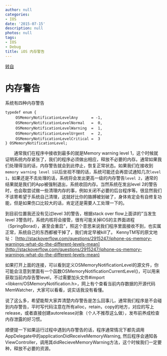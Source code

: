 ```yaml
---
author: null
categories:
- IOS
date: '2015-07-15'
description: null
photos: null
tags:
- IOS
- Debug
title: iOS 内存警告
---
```



[转自](http://www.cnblogs.com/smileEvday/archive/2012/03/07/MemoryWarning.html)

# 内存警告
系统有四种内存警告

```
typedef enum {
　   OSMemoryNotificationLevelAny      = -1,
　   OSMemoryNotificationLevelNormal   =  0,
　   OSMemoryNotificationLevelWarning  =  1,
　   OSMemoryNotificationLevelUrgent   =  2,
　   OSMemoryNotificationLevelCritical =  3
} OSMemoryNotificationLevel;
```

　　通常我们在程序中接收到最多的就是Memory warning level 1，这个时候就证明系统内存紧张了，我们的程序必须做出相应，释放不必要的内存。通常如果我们处理得当的话，内存警告就会到此停止，恢复正常状态。如果我们在接收到`memory warning level 1`以后坐视不理的话，系统可能还会再尝试通知几次`level 1`，如果还是不去处理的话，系统将会发出更高一级的内存警告`level 2`，通常的结果就是我们的App被强制退出，系统收回内存。当然系统在发出level 2的警告时，也会取尝试做一些清理内存的事，例如关闭不必要的后台程序等。很显然我们不该寄希望于系统自己清理，这就好比你的胳膊被划破了，身体肯定会有自修复功能，但是如果伤口比较大的话，肯定还是需要人工处理一下的。

到目前位置我还没有见过level 3的警告，根据stack over flow上面讲的"当发生level 3警告时，系统内核将会接管，很有可能关掉IOS的主界面进程（SpringBorad），甚至会重启"，照这个意思来说我们程序里面接收不到，也实属正常，系统自己的东西都被干掉了，我们肯定早被kill了。 <!--more--> KennyTM写的原文地址： [http://stackoverflow.com/questions/2915247/iphone-os-memory-warnings-what-do-the-different-levels-mean](http://stackoverflow.com/questions/2915247/iphone-os-memory-warnings-what-do-the-different-levels-mean)

如果打开上面的连接，可以看到定义OSMemoryNotificationLevel的源文件，你可能会注意到里面有一个函数OSMemoryNotificationCurrentLevel()，可以用来获取当前内存告警level，不过需要加头文件#import <libkern/OSMemoryNotification.h>，网上有个查看当前内存数据的开源代码MemWatcher，大家可以看看，说实话我没有看懂。

说了这么多，希望能帮大家弄清楚内存警告是怎么回事儿，通常我们程序是不会碰到内存警告，平时写代码注意在所有alloc，retain，copy的地方，对应的写上release，或者直接创建autorelease对象（个人不推荐这么做），发布前养成检查内存泄露的好习惯。

顺便提一下如果运行过程中遇到内存警告的话，程序通常情况下都先调用AppDelegate中的applicationDidReceiveMemoryWarning, 然后程序会通知各ViewController，调用其didRecieveMemoryWarning方法，这个时候我们一定要种，释放不必要的资源。